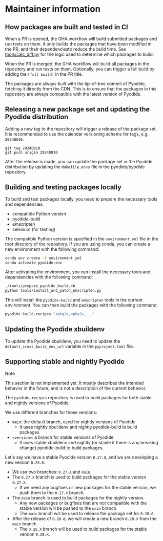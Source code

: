 # Maintainer information

## How packages are built and tested in CI

When a PR is opened, the GHA workflow will build submitted packages and run tests on them.
It only builds the packages that have been modified in the PR, and their dependenciesto reduce the build time.
See [tools/calc_diff.py](../tools/calc_diff.py) for the logic used to determine which packages to build.

When the PR is merged, the GHA workflow will build all packages in the repository and run tests on them.
Optionally, you can trigger a full build by adding the `[full build]` in the PR title.

The packages are always built with the tip-of-tree commit of Pyodide, fetching it directly from the CDN.
This is to ensure that the packages in this repository are always compatible with the latest version of Pyodide.

## Releasing a new package set and updating the Pyodide distribution

Adding a new tag to the repository will trigger a release of the package set.
It is recommended to use the calendar versioning scheme for tags, e.g. `20240810`.

```
git tag 20240810
git push origin 20240810
```

After the release is made, you can update the package set in the Pyodide distribution
by updating the `Makefile.envs` file in the pyodide/pyodide repository.

## Building and testing packages locally

To build and test packages locally, you need to prepare the necessary tools and dependencies.

- compatible Python version
- pyodide-build
- emscripten
- selenium (for testing)

The compatible Python version is specified in the `environment.yml` file in the root directory of the repository.
If you are using conda, you can create a new environment with the following command:

```bash
conda env create -f environment.yml
conda activate pyodide-env
```

After activating the environment, you can install the necessary tools and dependencies with the following command:

```bash
./tools/prepare_pyodide_build.sh
python tools/install_and_patch_emscripten.py
```

This will install the `pyodide-build` and `emscripten` tools in the current environment.
You can then build the packages with the following command:

```bash
pyodide build-recipes "<pkg1>,<pkg2>,..."
```

## Updating the Pyodide xbuildenv

To update the Pyodide xbuildenv, you need to update the `default_cross_build_env_url` variable in the `pyproject.toml` file.

## Supporting stable and nightly Pyodide

> [!NOTE]
> This section is not implemented yet. It mostly describes the intended behavior in the future, and
> is not a description of the current behavior.

The `pyodide-recipes` repository is used to build packages for both stable and nightly versions of Pyodide.

We use different branches for those versions:

- `main`: the default branch, used for nightly versions of Pyodide
  - It uses nightly xbuildenv and nightly pyodide-build to build packages.
- `<version>`: a branch for stable versions of Pyodide
  - It uses stable xbuildenv and nightly (or stable if there is any breaking change) pyodide-build to build packages.

Let's say we have a stable Pyodide version `0.27.0`, and we are developing a new version `0.28.0`.

- We use two branches: `0.27.X` and `main`.
- The `0.27.X` branch is used to build packages for the stable version `0.27.X`.
  - If we need any bugfixes or new packages for the stable version, we push them to the `0.27.X` branch.
- The `main` branch is used to build packages for the nightly version.
  - Any new packages or bugfixes that are not compatible with the stable version will be pushed to the `main` branch.
  - The `main` branch will be used to release the package set for `0.28.0`.
- After the release of `0.28.0`, we will create a new branch `0.28.X` from the `main` branch.
  - The `0.28.X` branch will be used to build packages for the stable version `0.28.X`.